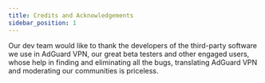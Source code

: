 ```yaml
---
title: Credits and Acknowledgements
sidebar_position: 1
---
```


Our dev team would like to thank the developers of the third-party software we use in AdGuard VPN, our great beta testers and other engaged users, whose help in finding and eliminating all the bugs, translating AdGuard VPN and moderating our communities is priceless.